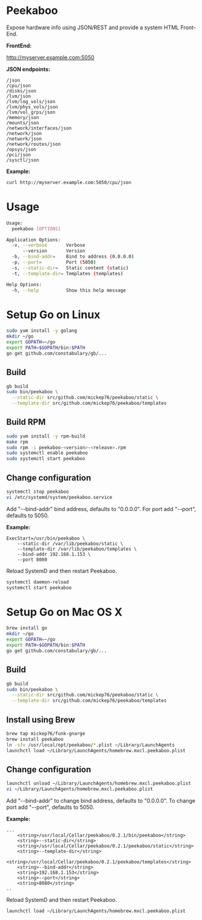 # Peekaboo

Expose hardware info using JSON/REST and provide a system HTML Front-End.

**FrontEnd:**

http://myserver.example.com:5050

**JSON endpoints:**

```
/json
/cpu/json
/disks/json
/lvm/json
/lvm/log_vols/json
/lvm/phys_vols/json
/lvm/vol_grps/json
/memory/json
/mounts/json
/network/interfaces/json
/network/json
/network/json
/network/routes/json
/opsys/json
/pci/json
/sysctl/json
```

**Example:**

```bash
curl http://myserver.example.com:5050/cpu/json
```

# Usage

```bash
Usage:
  peekaboo [OPTIONS]

Application Options:
  -v, --verbose       Verbose
      --version       Version
  -b, --bind-addr=    Bind to address (0.0.0.0)
  -p, --port=         Port (5050)
  -s, --static-dir=   Static content (static)
  -t, --template-dir= Templates (templates)

Help Options:
  -h, --help          Show this help message
```

# Setup Go on Linux

```bash
sudo yum install -y golang
mkdir ~/go
export GOPATH=~/go
export PATH=$GOPATH/bin:$PATH
go get github.com/constabulary/gb/...
```

## Build

```bash
gb build
sudo bin/peekaboo \
  --static-dir src/github.com/mickep76/peekaboo/static \
  --template-dir src/github.com/mickep76/peekaboo/templates
```

## Build RPM

```bash
sudo yum install -y rpm-build
make rpm
sudo rpm -i peekaboo-<version>-<release>.rpm
sudo systemctl enable peekaboo
sudo systemctl start peekaboo
```

## Change configuration

```bash
systemctl stop peekaboo
vi /etc/systemd/system/peekaboo.service
```

Add "--bind-addr" bind address, defaults to "0.0.0.0". For port add "--port", defaults to 5050.

**Example:**

```
ExecStart=/usr/bin/peekaboo \
    --static-dir /var/lib/peekaboo/static \
    --template-dir /var/lib/peekaboo/templates \
    --bind-addr 192.168.1.153 \
    --port 8080
```

Reload SystemD and then restart Peekaboo.

```bash
systemctl daemon-reload
systemctl start peekaboo
```

# Setup Go on Mac OS X

```bash
brew install go
mkdir ~/go
export GOPATH=~/go
export PATH=$GOPATH/bin:$PATH
go get github.com/constabulary/gb/...
```

## Build

```bash
gb build
sudo bin/peekaboo \
  --static-dir src/github.com/mickep76/peekaboo/static \
  --template-dir src/github.com/mickep76/peekaboo/templates
```

## Install using Brew

```bash
brew tap mickep76/funk-gnarge
brew install peekaboo
ln -sfv /usr/local/opt/peekaboo/*.plist ~/Library/LaunchAgents
launchctl load ~/Library/LaunchAgents/homebrew.mxcl.peekaboo.plist
```

## Change configuration

```bash
launchctl unload ~/Library/LaunchAgents/homebrew.mxcl.peekaboo.plist
vi ~/Library/LaunchAgents/homebrew.mxcl.peekaboo.plist
```

Add "--bind-addr" to change bind address, defaults to "0.0.0.0". To change port add "--port", defaults to 5050.

**Example:**

```
...
    <string>/usr/local/Cellar/peekaboo/0.2.1/bin/peekaboo</string>
    <string>--static-dir</string>
    <string>/usr/local/Cellar/peekaboo/0.2.1/peekaboo/static</string>
    <string>--template-dir</string>
    <string>/usr/local/Cellar/peekaboo/0.2.1/peekaboo/templates</string>
    <string>--bind-addr</string>
    <string>192.168.1.153</string>
    <string>--port</string>
    <string>8080</string>
..
```

Reload SystemD and then restart Peekaboo.

```bash
launchctl load ~/Library/LaunchAgents/homebrew.mxcl.peekaboo.plist
```
